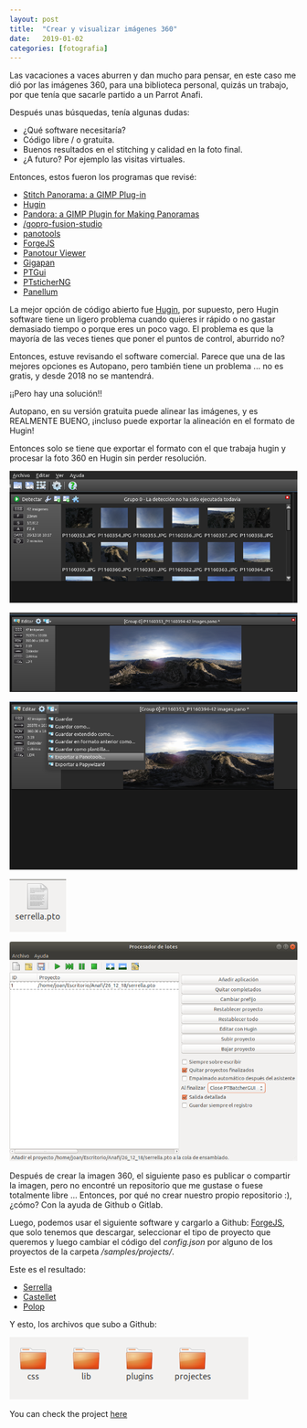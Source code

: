```yaml
---
layout: post
title:  "Crear y visualizar imágenes 360"
date:   2019-01-02
categories: [fotografia]
---
```


Las vacaciones a vaces aburren y dan mucho para pensar, en este caso me dió por las imágenes 360, para una biblioteca personal, quizás un trabajo, por que tenía que sacarle partido a un Parrot Anafi.

Después unas búsquedas, tenía algunas dudas:
- ¿Qué software necesitaría?
- Código libre / o gratuita.
- Buenos resultados en el stitching y calidad en la foto final.
- ¿A futuro? Por ejemplo las visitas virtuales.


Entonces, estos fueron los programas que revisé:
* [Stitch Panorama: a GIMP Plug-in](http://stitchpanorama.sourceforge.net/)
* [Hugin](http://hugin.sourceforge.net/)
* [Pandora: a GIMP Plugin for Making Panoramas](http://www.shallowsky.com/software/pandora/)
* [/gopro-fusion-studio](https://es.shop.gopro.com/EMEA/softwareandapp/gopro-fusion-studio-app/fusion-studio.html)
* [panotools](https://wiki.panotools.org/Main_Page)
* [ForgeJS](https://forgejs.org/)
* [Panotour Viewer](https://www.kolor.com/panotour-viewer-download/)
* [Gigapan](http://www.gigapan.com/cms/support/download-gigapan-stitch)
* [PTGui](https://www.ptgui.com/)
* [PTsticherNG](https://webuser.hs-furtwangen.de/~dersch/PTStitcherNG/PTStitcherNG0.4.html)
* [Panellum](https://pannellum.org/)


La mejor opción de código abierto fue [Hugin](http://hugin.sourceforge.net/), por supuesto, pero Hugin software tiene un ligero problema cuando quieres ir rápido o no gastar demasiado tiempo o porque eres un poco vago. El problema es que la mayoría de las veces tienes que poner el puntos de control, aburrido no?

Entonces, estuve revisando el software comercial. Parece que una de las mejores opciones es Autopano, pero también tiene un problema ... no es gratis, y desde 2018 no se mantendrá.

¡¡Pero hay una solución!!

Autopano, en su versión gratuita puede alinear las imágenes, y es REALMENTE BUENO, ¡incluso puede exportar la alineación en el formato de Hugin!

Entonces solo se tiene que exportar el formato con el que trabaja hugin y procesar la foto 360 en Hugin sin perder resolución.

![000](../static/img/img360/detectar.png)

![000](../static/img/img360/align.png)

![000](../static/img/img360/panotools.png)

![000](../static/img/img360/file.png)

![000](../static/img/img360/salida.png)


Después de crear la imagen 360, el siguiente paso es publicar o compartir la imagen, pero no encontré un repositorio que me gustase o fuese totalmente libre ... Entonces, por qué no crear nuestro propio repositorio :), ¿cómo? Con la ayuda de Github o Gitlab.

Luego, podemos usar el siguiente software y cargarlo a Github: [ForgeJS](https://forgejs.org), que solo tenemos que descargar, seleccionar el tipo de proyecto que queremos y luego cambiar el código del *config.json* por alguno de los proyectos de la carpeta */samples/projects/*.

Este es el resultado:

- [Serrella](../static/360/projectes/serrella/index.html)
- [Castellet](../static/360/projectes/castellet/index.html)
- [Polop](../static/360/projectes/polop/index.html)

Y esto, los archivos que subo a Github:

![000](../static/img/img360/forge.png)

You can check the project [here](https://github.com/JoanCano/joancano.github.io/tree/master/_site/360)
